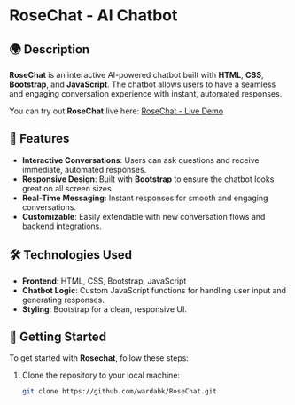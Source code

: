 # RoseChat - AI Chatbot

## 🌍 Description
**RoseChat** is an interactive AI-powered chatbot built with **HTML**, **CSS**, **Bootstrap**, and **JavaScript**. The chatbot allows users to have a seamless and engaging conversation experience with instant, automated responses.

You can try out **RoseChat** live here: [RoseChat - Live Demo](https://rosechatbot.netlify.app/)

## 🔧 Features
- **Interactive Conversations**: Users can ask questions and receive immediate, automated responses.
- **Responsive Design**: Built with **Bootstrap** to ensure the chatbot looks great on all screen sizes.
- **Real-Time Messaging**: Instant responses for smooth and engaging conversations.
- **Customizable**: Easily extendable with new conversation flows and backend integrations.

## 🛠️ Technologies Used
- **Frontend**: HTML, CSS, Bootstrap, JavaScript
- **Chatbot Logic**: Custom JavaScript functions for handling user input and generating responses.
- **Styling**: Bootstrap for a clean, responsive UI.

## 🚀 Getting Started
To get started with **Rosechat**, follow these steps:

1. Clone the repository to your local machine:
   ```bash
   git clone https://github.com/wardabk/RoseChat.git
